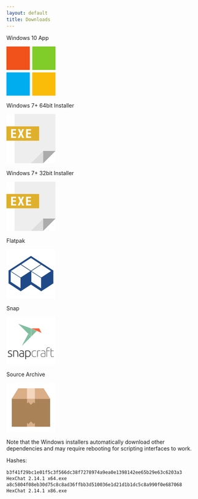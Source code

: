 ```yaml
---
layout: default
title: Downloads
---
```


<div class="flex-container">
  <div class="card">
    <p>Windows 10 App</p>
    <a href="https://www.microsoft.com/store/apps/9NRRBGTTM4J2"><img src="/img/microsoft.png" width="128" alt="Microsoft logo"/></a>
  </div>
  <div class="card">
    <p>Windows 7+ 64bit Installer</p>
    <a href="https://dl.hexchat.net/hexchat/HexChat%20{{ site.win_version }}%20x64.exe"><img src="/img/exe.png" width="128" alt="Installer icon" /></a>
  </div>
  <div class="card">
    <p>Windows 7+ 32bit Installer</p>
    <a href="https://dl.hexchat.net/hexchat/HexChat%20{{ site.win_version }}%20x86.exe"><img src="/img/exe.png" width="128" alt="Installer icon" /></a>
  </div>
  <div class="card">
    <p>Flatpak</p>
    <a href="https://flathub.org/apps/details/io.github.Hexchat"><img src="/img/flathub.png" width="128" alt="Flathub logo"/></a>
  </div>
  <div class="card">
    <p>Snap</p>
    <a href="https://snapcraft.io/hexchat"><img src="/img/snapcraft.png" width="128" alt="Snapcraft logo"/></a>
  </div>
  <div class="card">
    <p>Source Archive</p>
    <a href="https://dl.hexchat.net/hexchat/hexchat-{{ site.version }}.tar.xz"><img src="/img/box.png" width="128" alt="archive"/></a>
  </div>
</div>

Note that the Windows installers automatically download other dependencies and may require
rebooting for scripting interfaces to work.

Hashes:

```
b3f41f29bc1e01f5c3f566dc38f7278974a9ea0e1398142ee65b29e63c6203a3  HexChat 2.14.1 x64.exe
a8c5804f08eb30d75c8c8ad36ffbb3d510036e1d21d1b1dc5c8a990f0e687068  HexChat 2.14.1 x86.exe
```


